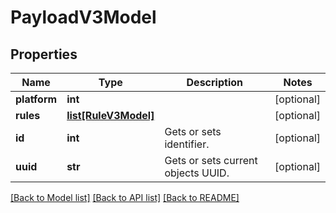 # PayloadV3Model

## Properties
Name | Type | Description | Notes
------------ | ------------- | ------------- | -------------
**platform** | **int** |  | [optional] 
**rules** | [**list[RuleV3Model]**](RuleV3Model.md) |  | [optional] 
**id** | **int** | Gets or sets identifier. | [optional] 
**uuid** | **str** | Gets or sets current objects UUID. | [optional] 

[[Back to Model list]](../README.md#documentation-for-models) [[Back to API list]](../README.md#documentation-for-api-endpoints) [[Back to README]](../README.md)


